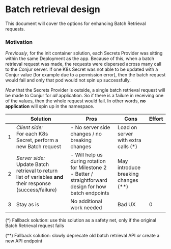 # Batch retrieval design

This document will cover the options for enhancing Batch Retrieval requests.

### Motivation

*Previously*, for the init container solution, each Secrets Provider was sitting within the same Deployment as the app. Because of this, when a batch retrieval request was made, the requests were dispersed across many call to the Conjur server. If one K8s Secret was not able to be updated with a Conjur value (for example due to a permission error), then the batch request would fail and only that pod would not spin up successfully. 

 *Now* that the Secrets Provider is outside, a single batch retrieval request will be made to Conjur for *all* application. So if there is a failure in receiving one of the values, then the whole request would fail. In other words, **no application** will spin up in the namespace.

|      | Solution                                                     | Pros                                                         | Cons                                | Effort |
| ---- | ------------------------------------------------------------ | ------------------------------------------------------------ | ----------------------------------- | ------ |
| 1    | *Client side:* <br />For each K8s Secret, perform a new Batch request | - No server side changes / no breaking changes               | Load on server with extra calls (*) |        |
| 2    | *Server side:*<br />Update Batch retrieval to return list of variables **and** their response (success/failure) | - Will help us during rotation for Milestone 2<br />- Better / straightforward design for how batch endpoints | May introduce breaking changes (**) |        |
| 3    | Stay as is                                                   | No additional work needed                                    | Bad UX                              | 0      |

(*) Fallback solution: use this solution as a safety net, only if the original Batch Retrieval request fails

(**) Fallback solution: slowly deprecate old batch retrieval API *or* create a new API endpoint



